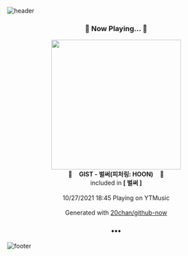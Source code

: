![header](https://capsule-render.vercel.app/api?type=wave&height=170&section=header&text=Hi.%20I'm%20SHIFT&fontColor=090707&fontAlignX=45&fontAlignY=65&fontSize=100)

<h3 align="center">🎵 Now Playing... 🎵</h3>
<p align="center">
  <a href="https://music.youtube.com/watch?v=5iI6pz5t3CA">
    <img width="300" src="https://lh3.googleusercontent.com/hoANJ0FiUMEqbJjTCE9oHm7GVg7K9WqqHc7EFT1cDFMf1wfyuTHdijcU9m0VtjetqJXtDQlGTxCW1Ypm">
  </a>
  <br>
  🎵&nbsp&nbsp&nbsp <b>GIST - 벌써(피처링: HOON)</b> &nbsp&nbsp&nbsp🎵
  <br>
  included in <b>[ 벌써 ]</b>
  
  <br />
  <br />
  10/27/2021 18:45 Playing on YTMusic
  <br />
  <br />
  Generated with <a href="https://github.com/20chan/github-now">20chan/github-now</a>
</p>

<h3 align="center">•••</h3>

![footer](https://capsule-render.vercel.app/api?type=wave&height=150&section=footer)
